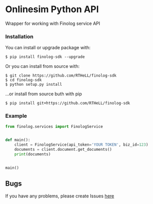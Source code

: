 # Onlinesim Python API

Wrapper for working with Finolog service API

### Installation
You can install or upgrade package with:
```
$ pip install finolog-sdk --upgrade
```
Or you can install from source with:
```
$ git clone https://github.com/RTHeLL/finolog-sdk
$ cd finolog-sdk
$ python setup.py install
```
...or install from source buth with pip
```
$ pip install git+https://github.com/RTHeLL/finolog-sdk
```
### Example

```python
from finolog.services import FinologService 


def main():
    client = FinologService(api_token='YOUR TOKEN', biz_id=123)
    documents = client.document.get_documents()
    print(documents)


main()
```


## Bugs

If you have any problems, please create Issues [here](https://github.com/RTHeLL/finolog-sdk/issues)  
